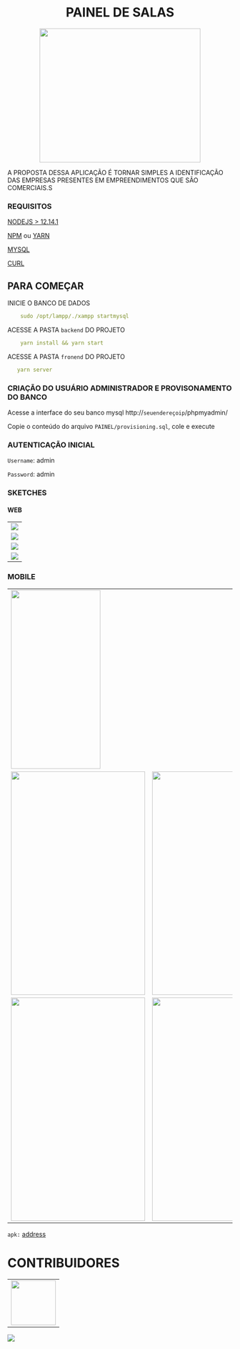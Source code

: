 <h1 align="center"> PAINEL DE SALAS</h1>

<p align="center">
  <img width="360" height="300"  src="mobile/assets/icon.png">
</p>

A PROPOSTA DESSA APLICAÇÃO É TORNAR SIMPLES A IDENTIFICAÇÃO DAS EMPRESAS PRESENTES EM EMPREENDIMENTOS QUE SÃO COMERCIAIS.S 

### REQUISITOS 

[NODEJS > 12.14.1](https://nodejs.org/en/)

[NPM](https://www.npmjs.com/get-npm) ou [YARN](https://classic.yarnpkg.com/en/docs/install/#debian-stable)

[MYSQL](https://www.apachefriends.org/pt_br/download.html)

[CURL](https://curl.haxx.se/download.html)

## PARA COMEÇAR 

INICIE O BANCO DE DADOS 

```yml
    sudo /opt/lampp/./xampp startmysql 
```

ACESSE A PASTA `backend` DO PROJETO

```yml
    yarn install && yarn start 
```

ACESSE A PASTA `fronend` DO PROJETO

```yml
   yarn server
```


### CRIAÇÃO DO USUÁRIO ADMINISTRADOR E PROVISONAMENTO DO BANCO

Acesse a interface do seu banco mysql http://`seuendereçoip`/phpmyadmin/

Copie o conteúdo do arquivo `PAINEL/provisioning.sql`, cole e execute 

### AUTENTICAÇÃO INICIAL

`Username`: admin

`Password`: admin


### SKETCHES

#### WEB 

<table>
    <tr>
        <td><img style="width=100%; height=300px"  src="frontend/public/login.png"></td>
    </tr>
    <tr>
        <td><img style="width=100%; height=300px"  src="frontend/public/admin-web.png"></td>
    </tr>
     <tr>
        <td><img style="width=100%; height=300px"  src="frontend/public/view-1.png"></td>
    </tr>
     <tr>
        <td><img style="width=100%; height=300px"  src="frontend/public/view-2.png"></td>
    </tr>
</table>

### MOBILE 

<table>
    <tr>
        <td><img style="width:200px; height:400px"  src="mobile/assets/icon.png"></td>
    </tr>
    <tr>
        <td><img style="width:300px; height:500px"  src="mobile/assets/splash.png"></td>
         <td><img style="width:300px; height:500px"  src="frontend/public/login-mobile.png"></td>
    </tr>
     <tr>
        <td><img style="width:300px; height:500px"  src="frontend/public/admin-mobile.png"></td>
        <td><img style="width:300px; height:500px"  src="frontend/public/view-mobile.png"></td>
    </tr>
</table>


`apk:` [address](https://exp-shell-app-assets.s3.us-west-1.amazonaws.com/android/%40jadson179/Painel-5aad65f531a9401dbcda37fd677efc24-signed.apk)

# CONTRIBUIDORES 

<table>
    <tr>
        <td><a href="https://github.com/jadson179"><img width="100" src="https://avatars2.githubusercontent.com/u/42282908?s=460&v=4" /></a></td>
    </tr>
</table>

![](frontend/public/logo.png)
